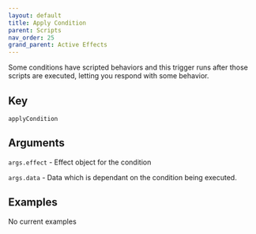 ```yaml
---
layout: default
title: Apply Condition
parent: Scripts
nav_order: 25
grand_parent: Active Effects
---
```


Some conditions have scripted behaviors and this trigger runs after those scripts are executed, letting you respond with some behavior.

## Key

`applyCondition`

## Arguments 

`args.effect` - Effect object for the condition

`args.data` - Data which is dependant on the condition being executed.

## Examples

No current examples
